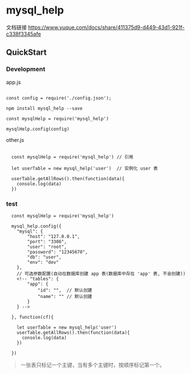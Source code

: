 # mysql_help

文档链接 https://www.yuque.com/docs/share/411375d9-d449-43d1-921f-c338f3345afe

## QuickStart

### Development

app.js

```

const config = require('./config.json');

npm install mysql_help --save

const mysqlHelp = require('mysql_help')

mysqlHelp.config(config)

```

other.js

```

  const mysqlHelp = require('mysql_help') // 引用

  let userTable = new mysql_help('user')  // 实例化 user 表

  userTable.getAllRows().then(function(data){
    console.log(data)
  })

```

### test

```
  const mysqlHelp = require('mysql_help')

  mysql_help.config({
    "mysql": {
        "host": "127.0.0.1",
        "port": "3306",
        "user": "root",
        "password": "12345678",
        "db": "user",
        "env": "dev" 
    },
    // 可选参数配置(自动在数据库创建 app 表(数据库中存在 'app' 表, 不会创建))
    <!-- "tables": {
        "app": {
            "id": "",  // 默认创建
            "name": "" // 默认创建
        }
    } -->

  }, function(cf){

    let userTable = new mysql_help('user')
    userTable.getAllRows().then(function(data){
      console.log(data)
    })

  })

```

> 一张表只标记一个主键，当有多个主键时，按顺序标记第一个。
